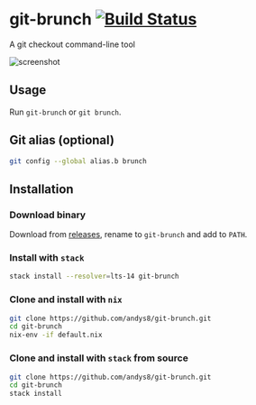 # git-brunch [![Build Status](https://travis-ci.org/andys8/git-brunch.svg?branch=master)](https://travis-ci.org/andys8/git-brunch)

A git checkout command-line tool

![screenshot](https://raw.githubusercontent.com/andys8/git-brunch/master/screenshot.png)

## Usage

Run `git-brunch` or `git brunch`.

## Git alias (optional)

```sh
git config --global alias.b brunch
```

## Installation

### Download binary

Download from [releases](https://github.com/andys8/git-brunch/releases), rename to `git-brunch` and add to `PATH`.

### Install with `stack`

```sh
stack install --resolver=lts-14 git-brunch
```

### Clone and install with `nix`

```sh
git clone https://github.com/andys8/git-brunch.git
cd git-brunch
nix-env -if default.nix
```

### Clone and install with `stack` from source

```sh
git clone https://github.com/andys8/git-brunch.git
cd git-brunch
stack install
```
